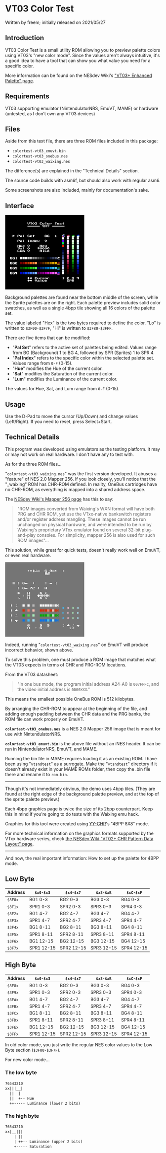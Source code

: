 VT03 Color Test
===============
Written by freem; initially released on 2021/05/27

Introduction
------------
VT03 Color Test is a small utility ROM allowing you to preview palette colors
using VT03's "new color mode". Since the values aren't always intuitive, it's
a good idea to have a tool that can show you what value you need for a specific
color.

More information can be found on the NESdev Wiki's ["VT03+ Enhanced Palette" page](http://wiki.nesdev.com/w/index.php/VT03%2B_Enhanced_Palette).

Requirements
------------
VT03 supporting emulator (NintendulatorNRS, EmuVT, MAME) or hardware (untested,
as I don't own any VT03 devices)

Files
-----
Aside from this text file, there are three ROM files included in this package:
- `colortest-vt03_emuvt.bin`
- `colortest-vt03_onebus.nes`
- `colortest-vt03_waixing.nes`

The difference(s) are explained in the "Technical Details" section.

The source code builds with asm6f, but should also work with regular asm6.

Some screenshots are also included, mainly for documentation's sake.

Interface
---------
![Main interface screenshot](./screenshot.png)

Background palettes are found near the bottom middle of the screen, while the
Sprite palettes are on the right. Each palette preview includes solid color
swatches, as well as a single 4bpp tile showing all 16 colors of the palette
set.

The value labeled "Hex" is the two bytes required to define the color.
"Lo" is written to `$3F00-$3F7F`, "Hi" is written to `$3F80-$3FFF`.

There are five items that can be modified:

- "**Pal Set**" refers to the active set of palettes being edited.
  Values range from BG (Background) 1 to BG 4, followed by SPR (Sprites) 1 to SPR 4.
- "**Pal Index**" refers to the specific color within the selected palette set.
  Values range from `0-F` (0-15).
- "**Hue**" modifies the Hue of the current color.
- "**Sat**" modifies the Saturation of the current color.
- "**Lum**" modifies the Luminance of the current color.

The values for Hue, Sat, and Lum range from `0-F` (0-15).

Usage
-----
Use the D-Pad to move the cursor (Up/Down) and change values (Left/Right).
If you need to reset, press Select+Start.

Technical Details
-----------------
This program was developed using emulators as the testing platform.
It may or may not work on real hardware. I don't have any to test with.

As for the three ROM files...

"`colortest-vt03_waixing.nes`" was the first version developed.
It abuses a "feature" of NES 2.0 Mapper 256. If you look closely, you'll
notice that the "_waixing" ROM has CHR-ROM defined. In reality, OneBus
cartridges have no CHR-ROM, as everything is mapped into a shared address
space.

The [NESdev Wiki's Mapper 256 page](http://wiki.nesdev.com/w/index.php/NES_2.0_Mapper_256) has this to say:
> "ROM images converted from Waixing's WXN format will have both PRG and
> CHR ROM, yet use the VTxx-native bankswitch registers and/or register
> address mangling. These images cannot be run unchanged on physical hardware,
> and were intended to be run by Waixing's proprietary VTxx emulator found
> on several 32-bit plug-and-play consoles. For simplicity, mapper 256 is
> also used for such ROM images"...

This solution, while great for quick tests, doesn't really work well
on EmuVT, or even real hardware.

![The result of loading "colortest-vt03_waixing.nes" in EmuVT](./emuvt_waixing.png)

Indeed, running "`colortest-vt03_waixing.nes`" on EmuVT will produce incorrect
behavior, shown above.

To solve this problem, one must produce a ROM image that matches what the VT03
expects in terms of CHR and PRG-ROM locations.

From the VT03 datasheet:
>"In one bus mode, the program initial address A24-A0 is `007FFFC`, and the video
> initial address is `0000XXX`."

This means the smallest possible OneBus ROM is 512 kilobytes.

By arranging the CHR-ROM to appear at the beginning of the file, and adding
enough padding between the CHR data and the PRG banks, the ROM file can work
properly on EmuVT.

**`colortest-vt03_onebus.nes`** is a NES 2.0 Mapper 256 image that is meant for
use with NintendulatorNRS.

**`colortest-vt03_emuvt.bin`** is the above file without an iNES header.
It can be run in NintendulatorNRS, EmuVT, and MAME.

Running the bin file in MAME requires loading it as an existing ROM. I have been using
"`vtsndtest`" as a surrogate. Make the "`vtsndtest`" directory if it doesn't already exist
in your MAME ROMs folder, then copy the .bin file there and rename it to `rom.bin`.

--------------------------------------------------
Though it's not immediately obvious, the demo uses 4bpp tiles.
(They are found at the right edge of the background palette preview,
and at the top of the sprite palette preview.)

Each 4bpp graphics page is twice the size of its 2bpp counterpart.
Keep this in mind if you're going to do tests with the Waixing emu hack.

Graphics for this tool were created using [YY-CHR](https://w.atwiki.jp/yychr/)'s "4BPP 8X8" mode.

For more technical information on the graphics formats supported
by the VTxx hardware series, check [the NESdev Wiki "VT02+ CHR Pattern Data Layout" page](http://wiki.nesdev.com/w/index.php/VT02%2B_CHR_Pattern_Data_Layout).

--------------------------------------------------
And now, the real important information: How to set up the palette for 4BPP mode.

Low Byte
--------

Address | `$x0-$x3` | `$x4-$x7` | `$x8-$xB` | `$xC-$xF`
--------|-----------|-----------|-----------|----------
`$3F0x` |  BG1 0-3   |  BG2 0-3   |  BG3 0-3   |  BG4 0-3   |
`$3F1x` | SPR1 0-3   | SPR2 0-3   | SPR3 0-3   | SPR4 0-3   |
`$3F2x` |  BG1 4-7   |  BG2 4-7   |  BG3 4-7   |  BG4 4-7   |
`$3F3x` | SPR1 4-7   | SPR2 4-7   | SPR3 4-7   | SPR4 4-7   |
`$3F4x` |  BG1 8-11  |  BG2 8-11  |  BG3 8-11  |  BG4 8-11  |
`$3F5x` | SPR1 8-11  | SPR2 8-11  | SPR3 8-11  | SPR4 8-11  |
`$3F6x` |  BG1 12-15 |  BG2 12-15 |  BG3 12-15 |  BG4 12-15 |
`$3F7x` | SPR1 12-15 | SPR2 12-15 | SPR3 12-15 | SPR4 12-15 |

High Byte
---------

Address | `$x0-$x3` | `$x4-$x7` | `$x8-$xB` | `$xC-$xF`
--------|-----------|-----------|-----------|----------
`$3F8x` |  BG1 0-3   |  BG2 0-3   |  BG3 0-3   |  BG4 0-3   |
`$3F9x` | SPR1 0-3   | SPR2 0-3   | SPR3 0-3   | SPR4 0-3   |
`$3FAx` |  BG1 4-7   |  BG2 4-7   |  BG3 4-7   |  BG4 4-7   |
`$3FBx` | SPR1 4-7   | SPR2 4-7   | SPR3 4-7   | SPR4 4-7   |
`$3FCx` |  BG1 8-11  |  BG2 8-11  |  BG3 8-11  |  BG4 8-11  |
`$3FDx` | SPR1 8-11  | SPR2 8-11  | SPR3 8-11  | SPR4 8-11  |
`$3FEx` |  BG1 12-15 |  BG2 12-15 |  BG3 12-15 |  BG4 12-15 |
`$3FFx` | SPR1 12-15 | SPR2 12-15 | SPR3 12-15 | SPR4 12-15 |

In old color mode, you just write the regular NES color values to the Low Byte section (`$3F00-$3F7F`).

For new color mode...

### The low byte
```
76543210
xx|||__|
  ||  |
  ||  +-- Hue
  ++----- Luminance (lower 2 bits)
```

### The high byte
```
76543210
xx|__|||
    | ||
    | ++-- Luminance (upper 2 bits)
    +----- Saturation
```